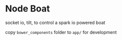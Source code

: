# Node Boat
socket io, tilt, to control a spark io powered boat

copy `bower_components` folder to `app/` for development
